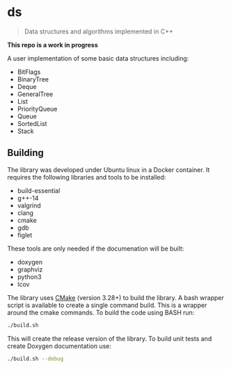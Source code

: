 # ds

> Data structures and algorithms implemented in C++

**This repo is a work in progress**

A user implementation of some basic data structures including:

- BitFlags
- BinaryTree
- Deque
- GeneralTree
- List
- PriorityQueue
- Queue
- SortedList
- Stack

## Building

The library was developed under Ubuntu linux in a Docker container.  It requires the following libraries and tools to be installed:

- build-essential
- g++-14
- valgrind
- clang
- cmake
- gdb
- figlet

These tools are only needed if the documenation will be built:

- doxygen
- graphviz
- python3
- lcov

The library uses [CMake](https://cmake.org/) (version 3.28+) to build the library.  A bash wrapper script is available to create a single command build.  This is a wrapper around the cmake commands.  To build the code using BASH run:

```bash
./build.sh
```

This will create the release version of the library.  To build unit tests and create Doxygen documentation use:

```bash
./build.sh --debug
```
